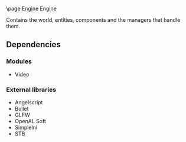 \page Engine Engine

Contains the world, entities, components and the managers that handle them.

## Dependencies
### Modules
- Video

### External libraries
- Angelscript
- Bullet
- GLFW
- OpenAL Soft
- SimpleIni
- STB

